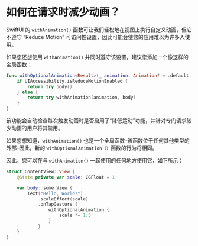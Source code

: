 如何在请求时减少动画？
===

SwiftUI 的 `withAnimation()` 函数可让我们轻松地在视图上执行自定义动画，但它不遵守 “Reduce Motion” 可访问性设置，因此可能会使您的应用难以为许多人使用。

如果您还想使用 `withAnimation()` 并同时遵守该设置，建议您添加一个像这样的全局函数：

```swift
func withOptionalAnimation<Result>(_ animation: Animation? = .default, _ body: () throws -> Result) rethrows -> Result {
    if UIAccessibility.isReduceMotionEnabled {
        return try body()
    } else {
        return try withAnimation(animation, body)
    }
}
```
该功能会自动检查每次触发动画时是否启用了“降低运动”功能，并针对专门请求较少动画的用户将其禁用。

如果您想知道，`withAnimation()` 也是一个全局函数–该函数位于任何其他类型的外部–因此，新的 `withOptionalAnimation（）`函数的行为将相同。

因此，您可以在与 `withAnimation()` 一起使用的任何地方使用它，如下所示：

```swift
struct ContentView: View {
    @State private var scale: CGFloat = 1

    var body: some View {
        Text("Hello, World!")
            .scaleEffect(scale)
            .onTapGesture {
                withOptionalAnimation {
                    scale *= 1.5
                }
            }
    }
}
```